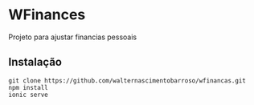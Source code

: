 # WFinances
Projeto para ajustar financias pessoais

## Instalação

```
git clone https://github.com/walternascimentobarroso/wfinancas.git
npm install
ionic serve
```
